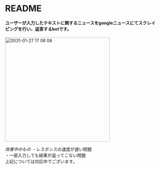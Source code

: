 # README

#### ユーザーが入力したテキストに関するニュースをgoogleニュースにてスクレイピングを行い、返答するbotです。

<img width="343" alt="0031-01-27 17 08 08" src="https://user-images.githubusercontent.com/42114092/51798475-42842880-2256-11e9-97cb-38a05ea448e9.png">

*改善中のもの*
・レスポンスの速度が遅い問題  
・一部入力しても結果が返ってこない問題  
上記については対応中でございます。
